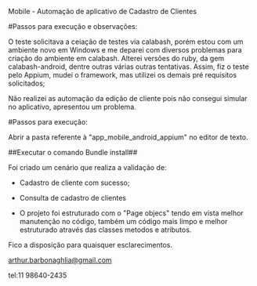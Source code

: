 
Mobile - Automação de aplicativo de Cadastro de Clientes

#Passos para execução e observações:

  O teste solicitava a ceiação de testes via calabash, porém estou com um ambiente novo em Windows e me deparei com diversos problemas para criação do ambiente em calabash. Alterei versões do ruby, da gem calabash-android, dentre outras várias outras tentativas.
  Assim, fiz o teste pelo Appium, mudei o framework, mas utilizei os demais pré requisitos solicitados;
  

 Não realizei as automação da edição de cliente pois não consegui simular no aplicativo, apresentou um problema.

#Passos para execução:

Abrir a pasta referente à "app_mobile_android_appium" no editor de texto.

##Executar o comando Bundle install##

Foi criado um cenário que realiza a validação de:

 - Cadastro de cliente com sucesso;
 - Consulta de cadastro de clientes
 
 - O projeto foi estruturado com o "Page objecs" tendo em vista melhor manutenção no código, também um código mais limpo e melhor estruturado através das classes metodos e atributos.

Fico a disposição para quaisquer esclarecimentos.

arthur.barbonaghlia@gmail.com

tel:11 98640-2435
